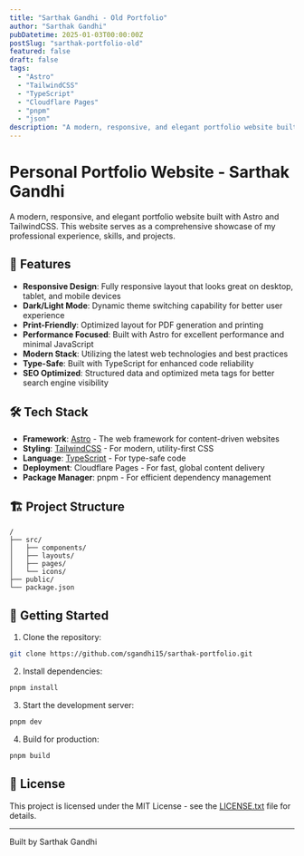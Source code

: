 ```yaml
---
title: "Sarthak Gandhi - Old Portfolio"
author: "Sarthak Gandhi"
pubDatetime: 2025-01-03T00:00:00Z
postSlug: "sarthak-portfolio-old"
featured: false
draft: false
tags:
  - "Astro"
  - "TailwindCSS"
  - "TypeScript"
  - "Cloudflare Pages"
  - "pnpm"
  - "json"
description: "A modern, responsive, and elegant portfolio website built with Astro and TailwindCSS. This website serves as a comprehensive showcase of my professional experience, skills, and projects."
---
```


# Personal Portfolio Website - Sarthak Gandhi

A modern, responsive, and elegant portfolio website built with Astro and TailwindCSS. This website serves as a comprehensive showcase of my professional experience, skills, and projects.

## 🚀 Features

- **Responsive Design**: Fully responsive layout that looks great on desktop, tablet, and mobile devices
- **Dark/Light Mode**: Dynamic theme switching capability for better user experience
- **Print-Friendly**: Optimized layout for PDF generation and printing
- **Performance Focused**: Built with Astro for excellent performance and minimal JavaScript
- **Modern Stack**: Utilizing the latest web technologies and best practices
- **Type-Safe**: Built with TypeScript for enhanced code reliability
- **SEO Optimized**: Structured data and optimized meta tags for better search engine visibility

## 🛠️ Tech Stack

- **Framework**: [Astro](https://astro.build/) - The web framework for content-driven websites
- **Styling**: [TailwindCSS](https://tailwindcss.com/) - For modern, utility-first CSS
- **Language**: [TypeScript](https://www.typescriptlang.org/) - For type-safe code
- **Deployment**: Cloudflare Pages - For fast, global content delivery
- **Package Manager**: pnpm - For efficient dependency management

## 🏗️ Project Structure

```
/
├── src/
│   ├── components/
│   ├── layouts/
│   ├── pages/
│   └── icons/
├── public/
└── package.json
```

## 🚦 Getting Started

1. Clone the repository:

```bash
git clone https://github.com/sgandhi15/sarthak-portfolio.git
```

2. Install dependencies:

```bash
pnpm install
```

3. Start the development server:

```bash
pnpm dev
```

4. Build for production:

```bash
pnpm build
```

## 📄 License

This project is licensed under the MIT License - see the [LICENSE.txt](LICENSE.txt) file for details.

---

Built by Sarthak Gandhi

